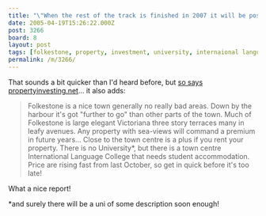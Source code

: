 ```yaml
---
title: "\"When the rest of the track is finished in 2007 it will be possible to commute from St Pancras to Folkestone in 35 minutes\""
date: 2005-04-19T15:26:22.000Z
post: 3266
board: 8
layout: post
tags: [folkestone, property, investment, university, internaional language college, college, property investing, high speed rail link, st pancras]
permalink: /m/3266/
---
```

That sounds a bit quicker than I'd heard before, but <a href="http://www.propertyinvesting.net/content/specialreport-folkestone.htm">so says propertyinvesting.net</a>... it also adds:

<blockquote>Folkestone is a nice town generally  no really bad areas. Down by the harbour it's got "further to go" than other parts of the town. Much of Folkestone is large elegant Victoriana  three story terraces many in leafy avenues. Any property with sea-views will command a premium in future years... Close to the town centre is a plus if you rent your property. There is no University*, but there is a town centre International Language College that needs student accommodation. Price are rising fast  from last October, so get in quick before it's too late!</blockquote>

What a nice report!

*and surely there will be a uni of some description soon enough!
